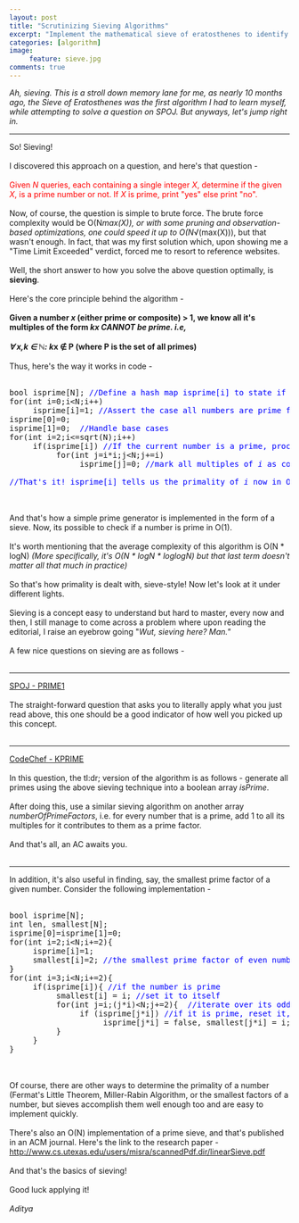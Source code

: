 ```yaml
---
layout: post
title: "Scrutinizing Sieving Algorithms"
excerpt: "Implement the mathematical sieve of eratosthenes to identify the primality of numbers in O(nlognloglogn)!"
categories: [algorithm]
image:
     feature: sieve.jpg
comments: true
---
```

<i>Ah, sieving. This is a stroll down memory lane for me, as nearly 10 months ago, the Sieve of Eratosthenes was the first algorithm I had to learn myself, while attempting to solve a question on SPOJ. But anyways, let's jump right in.</i>

<hr>

So! Sieving!
<br><br>
I discovered this approach on a question, and here's that question -
<br><br>
<span style="color:#ff0000;">Given <i>N</i> queries, each containing a single integer <i>X</i>, determine if the given <i>X</i>, is a prime number or not. If <i>X</i> is prime, print "yes" else print "no".</span>
<br><br>
Now, of course, the question is simple to brute force. The brute force complexity would be O(N*max(X)), or with some pruning and observation-based optimizations, one could speed it up to O(N*√(max(X))), but that wasn't enough. In fact, that was my first solution which, upon showing me a "Time Limit Exceeded" verdict, forced me to resort to reference websites.
<br><br>
Well, the short answer to how you solve the above question optimally, is <b>sieving</b>.
<br><br>
Here's the core principle behind the algorithm -
<br><br>
<b>Given a number </b><i><b>x </b></i><b>(either prime or composite) &gt; 1, we know all it's multiples of the form </b><i><b>k*x </b></i><b>CANNOT be prime. i.e, </b>
<br><br>
<b>∀ x,k ∈ ℕ: k*x ∉ P (where P is the set of all primes)</b>
<br><br>
Thus, here's the way it works in code -
<br><br>
<pre>bool isprime[N]; <span style="color:#0000ff;">//Define a hash map isprime[i] to state if <i>i</i> is prime or not</span>
for(int i=0;i&lt;N;i++)
     isprime[i]=1; <span style="color:#0000ff;">//Assert the case all numbers are prime for now</span>
isprime[0]=0;
isprime[1]=0;  <span style="color:#0000ff;">//Handle base cases</span>
for(int i=2;i&lt;=sqrt(N);i++)
     if(isprime[i]) <span style="color:#0000ff;">//If the current number is a prime, proceed</span>
          for(int j=i*i;j&lt;N;j+=i)
               isprime[j]=0; <span style="color:#0000ff;">//mark all multiples of <i>i </i>as composite</span>

<span style="color:#0000ff;">//That's it! isprime[i] tells us the primality of <i>i </i>now in O(1)!</span></pre>
<br><br>
And that's how a simple prime generator is implemented in the form of a sieve. Now, its possible to check if a number is prime in O(1).
<br><br>
It's worth mentioning that the average complexity of this algorithm is O(N * logN) <i>(More specifically, it's O(N * logN * loglogN) but that last term doesn't matter all that much in practice)</i>
<br><br>
So that's how primality is dealt with, sieve-style! Now let's look at it under different lights.
<br><br>
Sieving is a concept easy to understand but hard to master, every now and then, I still manage to come across a problem where upon reading the editorial, I raise an eyebrow going "<i>Wut, sieving here? Man."</i>
<br><br>
A few nice questions on sieving are as follows -
<br><br>
<hr>

<a href="http://www.spoj.com/problems/PRIME1/">SPOJ - PRIME1</a>
<br><br>
The straight-forward question that asks you to literally apply what you just read above, this one should be a good indicator of how well you picked up this concept.
<br><br>
<hr>

<a href="https://www.codechef.com/problems/KPRIME">CodeChef - KPRIME</a>
<br><br>
In this question, the tl:dr; version of the algorithm is as follows - generate all primes using the above sieving technique into a boolean array <i>isPrime</i>.
<br><br>
After doing this, use a similar sieving algorithm on another array <i>numberOfPrimeFactors</i>, i.e. for every number that is a prime, add 1 to all its multiples for it contributes to them as a prime factor.
<br><br>
And that's all, an AC awaits you.
<br><br>
<hr>

In addition, it's also useful in finding, say, the smallest prime factor of a given number. Consider the following implementation -
<br><br>
<pre>bool isprime[N];
int len, smallest[N];
isprime[0]=isprime[1]=0;
for(int i=2;i&lt;N;i+=2){ 
     isprime[i]=1;
     smallest[i]=2; <span style="color:#0000ff;">//the smallest prime factor of even numbers is 2</span>
<span style="color:#000000;">}</span>
for(int i=3;i&lt;N;i+=2){ 
     if(isprime[i]){ <span style="color:#0000ff;">//if the number is prime</span>
          smallest[i] = i; <span style="color:#0000ff;">//set it to itself</span>
          for(int j=i;(j*i)&lt;N;j+=2){  <span style="color:#0000ff;">//iterate over its odd multiples</span>       
               if (isprime[j*i]) <span style="color:#0000ff;">//if it is prime, reset it, and update smallest prime factor</span>
                    isprime[j*i] = false, smallest[j*i] = i; 
          } 
     }
}</pre>
<br><br>
Of course, there are other ways to determine the primality of a number (Fermat's Little Theorem, Miller-Rabin Algorithm, or the smallest factors of a number, but sieves accomplish them well enough too and are easy to implement quickly.
<br><br>
There's also an O(N) implementation of a prime sieve, and that's published in an ACM journal. Here's the link to the research paper - <a href="http://www.cs.utexas.edu/users/misra/scannedPdf.dir/linearSieve.pdf">http://www.cs.utexas.edu/users/misra/scannedPdf.dir/linearSieve.pdf</a>
<br><br>
And that's the basics of sieving!
<br><br>
Good luck applying it!
<br><br>
<i>Aditya</i> 